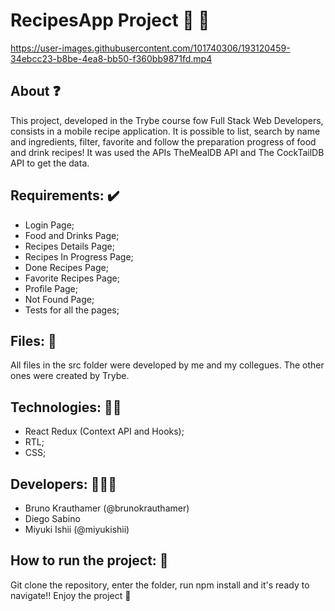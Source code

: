 # RecipesApp Project 🍔 :cup_with_straw:


https://user-images.githubusercontent.com/101740306/193120459-34ebcc23-b8be-4ea8-bb50-f360bb9871fd.mp4


## About ❓
  This project, developed in the Trybe course fow Full Stack Web Developers, consists in a mobile recipe application. It is possible to list, search by name and ingredients, filter, favorite and follow the preparation progress of food and drink recipes! It was used the APIs TheMealDB API and The CockTailDB API to get the data.
  
## Requirements: ✔️
 - Login Page;
 - Food and Drinks Page;
 - Recipes Details Page;
 - Recipes In Progress Page;
 - Done Recipes Page;
 - Favorite Recipes Page;
 - Profile Page;
 - Not Found Page;
 - Tests for all the pages;
 
## Files: 📄
   All files in the src folder were developed by me and my collegues. The other ones were created by Trybe.

## Technologies: 👩‍💻
  - React Redux (Context API and Hooks);
  - RTL;
  - CSS;
  
## Developers: :people_holding_hands:
- Bruno Krauthamer (@brunokrauthamer)
- Diego Sabino
- Miyuki Ishii (@miyukishii)

## How to run the project: 👀
  Git clone the repository, enter the folder, run npm install and it's ready to navigate!! Enjoy the project 💚

